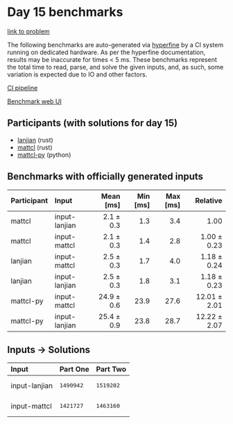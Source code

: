 # Day 15 benchmarks

[link to problem](https://adventofcode.com/2024/day/15)

The following benchmarks are auto-generated via
[hyperfine](https://github.com/sharkdp/hyperfine) by a CI system running on
dedicated hardware. As per the hyperfine documentation, results may be
inaccurate for times < 5 ms. These benchmarks represent the total time to read,
parse, and solve the given inputs, and, as such, some variation is expected due
to IO and other factors.

[CI pipeline](http://ci.papercode.net:8080/teams/main/pipelines/aoc2024)

[Benchmark web UI](https://aoc.ancalagon.black)


## Participants (with solutions for day 15)

- [lanjian](https://github.com/lanjian/aoc-2024) (rust)
- [mattcl](https://github.com/mattcl/aoc2024) (rust)
- [mattcl-py](https://github.com/mattcl/aoc2024-py) (python)


## Benchmarks with officially generated inputs

| Participant | Input | Mean [ms] | Min [ms] | Max [ms] | Relative |
|:---|:---|---:|---:|---:|---:|
| mattcl | input-lanjian | 2.1 ± 0.3 | 1.3 | 3.4 | 1.00 |
| mattcl | input-mattcl | 2.1 ± 0.3 | 1.4 | 2.8 | 1.00 ± 0.23 |
| lanjian | input-mattcl | 2.5 ± 0.3 | 1.7 | 4.0 | 1.18 ± 0.24 |
| lanjian | input-lanjian | 2.5 ± 0.3 | 1.8 | 3.1 | 1.18 ± 0.23 |
| mattcl-py | input-mattcl | 24.9 ± 0.6 | 23.9 | 27.6 | 12.01 ± 2.01 |
| mattcl-py | input-lanjian | 25.4 ± 0.9 | 23.8 | 28.7 | 12.22 ± 2.07 |


## Inputs -> Solutions

| Input | Part One | Part Two |
|:---|:---|:---|
|input-lanjian|<pre>1490942</pre>|<pre>1519202</pre>|
|input-mattcl|<pre>1421727</pre>|<pre>1463160</pre>|